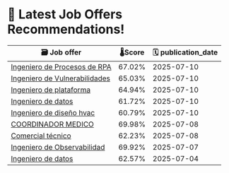 # 🚀 Latest Job Offers Recommendations!
| 🗃️ **Job offer** | 🌡️**Score** | 🗓️ **publication_date** |
|---|---|---|
| [Ingeniero de Procesos de RPA](https://co.linkedin.com/jobs/view/ingeniero-de-procesos-de-rpa-at-emtelco-s-a-4265009601) | 67.02% | 2025-07-10 |
| [Ingeniero de Vulnerabilidades](https://co.linkedin.com/jobs/view/ingeniero-de-vulnerabilidades-at-tcm-tecnolog%C3%ADas-con-clase-mundial-4264759404) | 65.03% | 2025-07-10 |
| [Ingeniero de plataforma](https://co.linkedin.com/jobs/view/ingeniero-de-plataforma-at-lite-thinking-4261184763) | 64.94% | 2025-07-10 |
| [Ingeniero de datos](https://co.linkedin.com/jobs/view/ingeniero-de-datos-at-brm-s-a-s-4262574737) | 61.72% | 2025-07-10 |
| [Ingeniero de diseño hvac](https://co.linkedin.com/jobs/view/ingeniero-de-dise%C3%B1o-hvac-at-jellyfish-power-4264345807) | 60.79% | 2025-07-10 |
| [COORDINADOR MEDICO](https://co.linkedin.com/jobs/view/coordinador-medico-at-keralty-4264207080) | 69.98% | 2025-07-08 |
| [Comercial técnico](https://co.linkedin.com/jobs/view/comercial-t%C3%A9cnico-at-edil-andina-4264187252) | 62.23% | 2025-07-08 |
| [Ingeniero de Observabilidad](https://co.linkedin.com/jobs/view/ingeniero-de-observabilidad-at-adinsoft-sas-4263488314) | 69.92% | 2025-07-07 |
| [Ingeniero de datos](https://co.linkedin.com/jobs/view/ingeniero-de-datos-at-softtek-4262009535) | 62.57% | 2025-07-04 |
